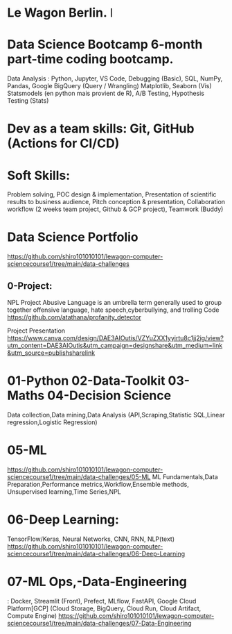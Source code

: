 # Le Wagon Berlin. ǀ 
# Data Science Bootcamp 6-month part-time coding bootcamp.
Data Analysis : Python, Jupyter, VS Code, Debugging (Basic), SQL, NumPy, Pandas, Google BigQuery (Query / Wrangling) Matplotlib, Seaborn (Vis) Statsmodels (en python mais provient de R), A/B Testing, Hypothesis Testing (Stats)

# Dev as a team skills: Git, GitHub (Actions for CI/CD)

# Soft Skills: 
Problem solving, POC design & implementation, Presentation of scientific results to business audience, Pitch conception & presentation, Collaboration workflow (2 weeks team project, Github & GCP project), Teamwork (Buddy)

# Data Science Portfolio
https://github.com/shiro101010101/lewagon-computer-sciencecourse1/tree/main/data-challenges

## 0-Project:
NPL Project Abusive Language is an umbrella term generally used to group together offensive language, hate speech,cyberbullying, and trolling
Code
https://github.com/atathana/profanity_detector

Project Presentation
https://www.canva.com/design/DAE3AIOutis/VZYuZXX1yyirtu8c1jj2ig/view?utm_content=DAE3AIOutis&utm_campaign=designshare&utm_medium=link&utm_source=publishsharelink

# 01-Python 02-Data-Toolkit 03-Maths 04-Decision Science
Data collection,Data mining,Data Analysis
(API,Scraping,Statistic SQL,Linear regression,Logistic Regression)

# 05-ML
https://github.com/shiro101010101/lewagon-computer-sciencecourse1/tree/main/data-challenges/05-ML
ML Fundamentals,Data Preparation,Performance metrics,Workflow,Ensemble methods,
Unsupervised learning,Time Series,NPL

# 06-Deep Learning:
 TensorFlow/Keras, Neural Networks, CNN, RNN, NLP(text)
https://github.com/shiro101010101/lewagon-computer-sciencecourse1/tree/main/data-challenges/06-Deep-Learning

# 07-ML Ops,-Data-Engineering
: Docker, Streamlit (Front), Prefect, MLflow, FastAPI, Google Cloud Platform[GCP] (Cloud Storage, BigQuery, Cloud Run, Cloud Artifact, Compute Engine)
https://github.com/shiro101010101/lewagon-computer-sciencecourse1/tree/main/data-challenges/07-Data-Engineering
